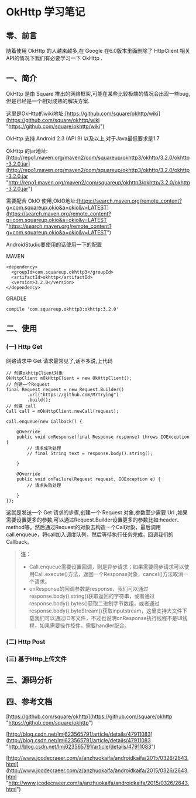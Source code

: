 # OkHttp 学习笔记

## 零、前言
随着使用 OkHttp 的人越来越多,在 Google 在6.0版本里面删除了 HttpClient 相关API的情况下我们有必要学习一下 OkHttp .

## 一、简介

OkHttp 是由 Square 推出的网络框架,可能在某些比较极端的情况会出现一些bug,但是已经是一个相对成熟的解决方案.

这里是OkHttp的wiki地址:[https://github.com/square/okhttp/wiki](https://github.com/square/okhttp/wiki "https://github.com/square/okhttp/wiki")

OkHttp 支持 Android 2.3 (API 9) 以及以上,对于Java最低要求是1.7

OkHttp 的jar地址:[http://repo1.maven.org/maven2/com/squareup/okhttp3/okhttp/3.2.0/okhttp-3.2.0.jar](http://repo1.maven.org/maven2/com/squareup/okhttp3/okhttp/3.2.0/okhttp-3.2.0.jar "http://repo1.maven.org/maven2/com/squareup/okhttp3/okhttp/3.2.0/okhttp-3.2.0.jar")

需要配合 OkIO 使用,OkIO地址:[https://search.maven.org/remote_content?g=com.squareup.okio&a=okio&v=LATEST](https://search.maven.org/remote_content?g=com.squareup.okio&a=okio&v=LATEST "https://search.maven.org/remote_content?g=com.squareup.okio&a=okio&v=LATEST")

AndroidStudio要使用的话使用一下的配置

MAVEN

	<dependency>
	  <groupId>com.squareup.okhttp3</groupId>
	  <artifactId>okhttp</artifactId>
	  <version>3.2.0</version>
	</dependency>

GRADLE

	compile 'com.squareup.okhttp3:okhttp:3.2.0'

## 二、使用

### (一) Http Get

网络请求中 Get 请求最常见了,话不多说,上代码

	// 创建okhttpClient对象
	OkHttpClient mOkHttpClient = new OkHttpClient();
	// 创建一个Request
	final Request request = new Request.Builder()
			.url("https://github.com/MrTrying")
			.build();
	// 创建 call
	Call call = mOkHttpClient.newCall(request);
	
	call.enqueue(new Callback() {
		
		@Override
		public void onResponse(final Response response) throws IOException {
			// 请求成功处理
			// final String text = response.body().string();
			
		}
		
		@Override
		public void onFailure(Request request, IOException e) {
			// 请求失败处理
			
		}
	});

这就是发送一个 Get 请求的步骤,创建一个 Request 对象,参数至少需要 Url ,如果需要设置更多的参数,可以通过Request.Builder设置更多的参数比如:header、method等。然后通过Request的对象去构造一个Call对象，最后调用call.enqueue，将call加入调度队列，然后等待执行任务完成，回调我们的Callback。

> **注：**
> 
> - Call.enqueue需要设置回调，则是异步请求；如果需要同步请求可以使用Call.execute()方法，返回一个Response对象，cancel()方法取消一个请求。
> - onResponse的回调参数是response，我们可以通过response.body().string()获取返回的字符串，或者通过response.body().bytes()获取二进制字节数组，或者通过response.body().byteStream()获取inputstream，这里支持大文件下载我们可以通过IO写文件，不过也说明onResponse执行线程不是UI线程，如果需要操作控件，需要handler配合。


### (二) Http Post

### (三) 基于Http上传文件


## 三、源码分析

## 四、参考文档
[https://github.com/square/okhttp](https://github.com/square/okhttp "https://github.com/square/okhttp")

[http://blog.csdn.net/lmj623565791/article/details/47911083](http://blog.csdn.net/lmj623565791/article/details/47911083 "http://blog.csdn.net/lmj623565791/article/details/47911083")

[http://www.jcodecraeer.com/a/anzhuokaifa/androidkaifa/2015/0326/2643.html](http://www.jcodecraeer.com/a/anzhuokaifa/androidkaifa/2015/0326/2643.html "http://www.jcodecraeer.com/a/anzhuokaifa/androidkaifa/2015/0326/2643.html")